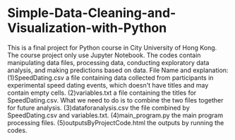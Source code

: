 # Simple-Data-Cleaning-and-Visualization-with-Python
This is a final project for Python course in City University of Hong Kong. The course project only use Jupyter Notebook. The codes contain manipulating data files, processing data, conducting exploratory data analysis, and making predictions based on data.
File Name and explanation:
(1)SpeedDating.csv       a file containing data collected from participants in experimental speed dating events, which doesn't have titles and may contain empty cells.
(2)variables.txt         a file containing the titles for SpeedDating.csv. What we need to do is to combine the two files together for future analysis.
(3)dataforanalysis.csv   the file combined by SpeedDating.csv and variables.txt.
(4)main_program.py       the main program processing files.
(5)outputsByProjectCode.html   the outputs by running the codes.
